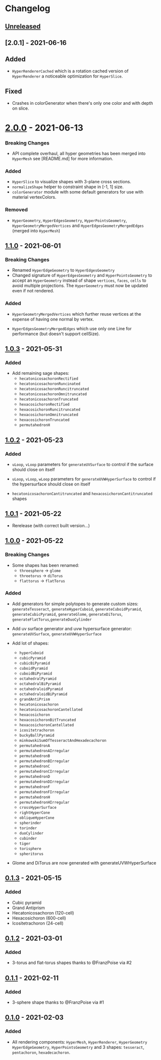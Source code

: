 # Changelog

## [Unreleased]

## [2.0.1] - 2021-06-16

## Added

- `HyperRendererCached` which is a rotation cached version of `HyperRenderer` a noticeable optimization for `HyperSlice`.

## Fixed

- Crashes in colorGenerator when there's only one color and with depth on slice.

# [2.0.0] - 2021-06-13

### Breaking Changes

- API complete overhaul, all hyper geometries has been merged into `HyperMesh` see [README.md] for more information.

### Added

- `HyperSlice` to visualize shapes with 3-plane cross sections.
- `normalizeShape` helper to constraint shape in [-1, 1] size.
- `colorGenerator` module with some default generators for use with material vertexColors.

### Removed

- `HyperGeometry`, `HyperEdgesGeometry`, `HyperPointsGeometry`, `HyperGeometryMergedVertices` and `HyperEdgesGeometryMergedEdges` (merged into `HyperMesh`)

## [1.1.0] - 2021-06-01

### Breaking Changes

- Renamed `HyperEdgeGeometry` to `HyperEdgesGeometry`
- Changed signature of `HyperEdgesGeometry` and `HyperPointsGeometry` to accept an `HyperGeometry` instead of shape `vertices`, `faces`, `cells` to avoid multiple projections. The `HyperGeometry` must now be updated even if not rendered.

### Added

- `HyperGeometryMergedVertices` which further reuse vertices at the expense of having one normal by vertex.

- `HyperEdgesGeometryMergedEdges` which use only one Line for performance (but doesn't support cellSize).

## [1.0.3] - 2021-05-31

### Added

- Add remaining sage shapes:
  - `hecatonicosachoronRectified`
  - `hecatonicosachoronRuncinated`
  - `hecatonicosachoronRuncitruncated`
  - `hecatonicosachoronOmnitruncated`
  - `hecatonicosachoronTruncated`
  - `hexacosichoronRectified`
  - `hexacosichoronRuncitruncated`
  - `hexacosichoronOmnitruncated`
  - `hexacosichoronTruncated`
  - `permutahedronH`

## [1.0.2] - 2021-05-23

### Added

- `uLoop`, `vLoop` parameters for `generateUVSurface` to control if the surface should close on itself
- `uLoop`, `vLoop`, `wLoop` parameters for `generateUVWHyperSurface` to control if the hypersurface should close on itself

- `hecatonicosachoronCantitruncated` and `hexacosichoronCantitruncated` shapes

## [1.0.1] - 2021-05-22

- Rerelease (with correct built version...)

## [1.0.0] - 2021-05-22

### Breaking Changes

- Some shapes has been renamed:
  - `threesphere` -> `glome`
  - `threetorus` -> `diTorus`
  - `flattorus` -> `flatTorus`

### Added

- Add generators for simple polytopes to generate custom sizes: `generateTesseract`, `generateHyperCuboid`, `generateCuboidPyramid`, `generateCubicPyramid`, `generateGlome`, `generateDiTorus`, `generateFlatTorus`,`generateDuoCylinder`
- Add uv surface generator and uvw hypersurface generator: `generateUVSurface`, `generateUVWHyperSurface`
- Add lot of shapes:

  - `hyperCuboid`
  - `cubicPyramid`
  - `cubicBiPyramid`
  - `cuboidPyramid`
  - `cuboidBiPyramid`
  - `octahedralPyramid`
  - `octahedralBiPyramid`
  - `octahedraloidPyramid`
  - `octahedraloidBiPyramid`
  - `grandAntiPrism`
  - `hecatonicosachoron`
  - `hecatonicosachoronCantellated`
  - `hexacosichoron`
  - `hexacosichoronBitTruncated`
  - `hexacosichoronCantellated`
  - `icositetrachoron`
  - `buckyBallPyramid`
  - `minkowskiSumOfTesseractAndHexadecachoron`
  - `permutahedronA`
  - `permutahedronAIrregular`
  - `permutahedronB`
  - `permutahedronBIrregular`
  - `permutahedronC`
  - `permutahedronCIrregular`
  - `permutahedronD`
  - `permutahedronDIrregular`
  - `permutahedronF`
  - `permutahedronFIrregular`
  - `permutahedronH`
  - `permutahedronHIrregular`
  - `crossHyperSurface`
  - `rightHyperCone`
  - `obliqueHyperCone`
  - `spherinder`
  - `torinder`
  - `duoCylinder`
  - `cubinder`
  - `tiger`
  - `torisphere`
  - `spheritorus`

- Glome and DiTorus are now generated with generateUVWHyperSurface

## [0.1.3] - 2021-05-15

### Added

- Cubic pyramid
- Grand Antiprism
- Hecatonicosachoron (120-cell)
- Hexacosichoron (600-cell)
- Icositetrachoron (24-cell)

## [0.1.2] - 2021-03-01

### Added

- 3-torus and flat-torus shapes thanks to @FranzPoise via #2

## [0.1.1] - 2021-02-11

### Added

- 3-sphere shape thanks to @FranzPoise via #1

## [0.1.0] - 2021-02-03

### Added

- All rendering components: `HyperMesh`, `HyperRenderer`, `HyperGeometry` `HyperEdgeGeometry`, `HyperPointsGeometry` and 3 shapes: `tesseract`, `pentachoron`, `hexadecachoron`.

[unreleased]: https://github.com/paradoxxxzero/four.js/compare/v2.0.0...HEAD
[2.0.0]: https://github.com/paradoxxxzero/four.js/compare/v1.1.0...v2.0.0
[1.1.0]: https://github.com/paradoxxxzero/four.js/compare/v1.0.3...v1.1.0
[1.0.3]: https://github.com/paradoxxxzero/four.js/compare/v1.0.2...v1.0.3
[1.0.2]: https://github.com/paradoxxxzero/four.js/compare/v1.0.1...v1.0.2
[1.0.1]: https://github.com/paradoxxxzero/four.js/compare/v1.0.0...v1.0.1
[1.0.0]: https://github.com/paradoxxxzero/four.js/compare/v0.1.3...v1.0.0
[0.1.3]: https://github.com/paradoxxxzero/four.js/compare/v0.1.2...v0.1.3
[0.1.2]: https://github.com/paradoxxxzero/four.js/compare/v0.1.1...v0.1.2
[0.1.1]: https://github.com/paradoxxxzero/four.js/compare/v0.1.0...v0.1.1
[0.1.0]: https://github.com/paradoxxxzero/four.js/compare/...v0.1.0
